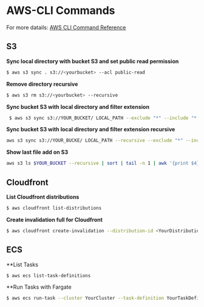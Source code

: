 # AWS-CLI Commands
For more datails: [AWS CLI Command Reference](https://docs.aws.amazon.com/cli/latest/index.html)
## S3
**Sync local directory with bucket S3 and set public read permission**
```sh
$ aws s3 sync . s3://<yourbucket> --acl public-read
```
**Remove directory recursive**
```sh
$ aws s3 rm s3://<yourbucket> --recursive
```
**Sync bucket S3 with local directory and filter extension**
```sh
 $ aws s3 sync s3://YOUR_BUCKET/ LOCAL_PATH --exclude "*" --include "*.jpg"
```
**Sync bucket S3 with local directory and filter extension recursive**
```sh
aws s3 sync s3://YOUR_BUCKE/ LOCAL_PATH --recursive --exclude "*" --include "*.jpg"
```
**Show last file add on S3**
```sh
aws s3 ls $YOUR_BUCKET --recursive | sort | tail -n 1 | awk '{print $4}'
```

## Cloudfront
**List Cloudfront distributions**
```sh
$ aws cloudfront list-distributions
```
**Create invalidation full for Cloudfront**
```sh
$ aws cloudfront create-invalidation --distribution-id <YourDistributionID> --paths "/*"
```

## ECS
**List Tasks
```sh
$ aws ecs list-task-definitions
```

**Run Tasks with Fargate
```sh
$ aws ecs run-task --cluster YourCluster --task-definition YourTaskDefinition:1 --count 1 --launch-type FARGATE --network-configuration "awsvpcConfiguration={subnets=[subnet-YourSubnet],securityGroups=[sg-YourSG]}" --region <YourRegion>
```
